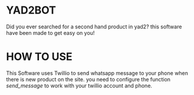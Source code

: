 # YAD2BOT
Did you ever searched for a second hand product in yad2?
this software have been made to get easy on you!

# HOW TO USE
This Software uses Twillio to send whatsapp message to your phone when there is new product on the site.
you need to configure the function *send_message* to work with your twillio account and phone.

